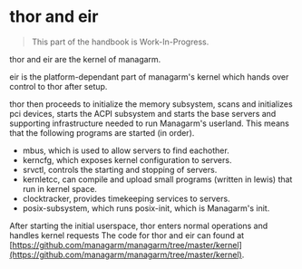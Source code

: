 # thor and eir

> This part of the handbook is Work-In-Progress.

thor and eir are the kernel of managarm.

eir is the platform-dependant part of managarm's kernel which hands over control to thor after setup.

thor then proceeds to initialize the memory subsystem, scans and initializes pci devices, starts the ACPI subsystem and starts the base servers and supporting infrastructure needed to run Managarm's userland. This means that the following programs are started (in order).
- mbus, which is used to allow servers to find eachother.
- kerncfg, which exposes kernel configuration to servers.
- srvctl, controls the starting and stopping of servers.
- kernletcc, can compile and upload small programs (written in lewis) that run in kernel space.
- clocktracker, provides timekeeping services to servers.
- posix-subsystem, which runs posix-init, which is Managarm's init.

After starting the initial userspace, thor enters normal operations and handles kernel requests
The code for thor and eir can found at [https://github.com/managarm/managarm/tree/master/kernel](https://github.com/managarm/managarm/tree/master/kernel).
